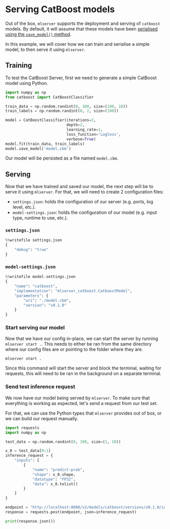# Serving CatBoost models

Out of the box, `mlserver` supports the deployment and serving of `catboost` models.
By default, it will assume that these models have been [serialised using the `save_model()` method](https://catboost.ai/en/docs/concepts/python-reference_catboost_save_model).

In this example, we will cover how we can train and serialise a simple model, to then serve it using `mlserver`.

## Training

To test the CatBoost Server, first we need to generate a simple CatBoost model using Python.


```python
import numpy as np
from catboost import CatBoostClassifier

train_data = np.random.randint(0, 100, size=(100, 10))
train_labels = np.random.randint(0, 2, size=(100))

model = CatBoostClassifier(iterations=2,
                           depth=2,
                           learning_rate=1,
                           loss_function='Logloss',
                           verbose=True)
model.fit(train_data, train_labels)
model.save_model('model.cbm')
```

Our model will be persisted as a file named `model.cbm`.

## Serving

Now that we have trained and saved our model, the next step will be to serve it using `mlserver`. 
For that, we will need to create 2 configuration files: 

- `settings.json`: holds the configuration of our server (e.g. ports, log level, etc.).
- `model-settings.json`: holds the configuration of our model (e.g. input type, runtime to use, etc.).

### `settings.json`


```python
%%writefile settings.json
{
    "debug": "true"
}
```

### `model-settings.json`


```python
%%writefile model-settings.json
{
    "name": "catboost",
    "implementation": "mlserver_catboost.CatboostModel",
    "parameters": {
        "uri": "./model.cbm",
        "version": "v0.1.0"
    }
}
```

### Start serving our model

Now that we have our config in-place, we can start the server by running `mlserver start .`. This needs to either be ran from the same directory where our config files are or pointing to the folder where they are.

```shell
mlserver start .
```

Since this command will start the server and block the terminal, waiting for requests, this will need to be ran in the background on a separate terminal.

### Send test inference request

We now have our model being served by `mlserver`.
To make sure that everything is working as expected, let's send a request from our test set.

For that, we can use the Python types that `mlserver` provides out of box, or we can build our request manually.


```python
import requests
import numpy as np

test_data = np.random.randint(0, 100, size=(1, 10))

x_0 = test_data[0:1]
inference_request = {
    "inputs": [
        {
            "name": "predict-prob",
            "shape": x_0.shape,
            "datatype": "FP32",
            "data": x_0.tolist()
        }
    ]
}

endpoint = "http://localhost:8080/v2/models/catboost/versions/v0.1.0/infer"
response = requests.post(endpoint, json=inference_request)

print(response.json())
```
